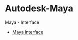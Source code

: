 Autodesk-Maya
=============

Maya - Interface

* [Maya interface](http://www.youtube.com/watch?v=IzZt5XfVKcg)
